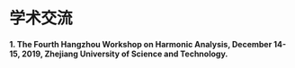 # 学术交流

#### 1. The Fourth Hangzhou Workshop on Harmonic Analysis, December 14-15, 2019, Zhejiang University of Science and Technology.
